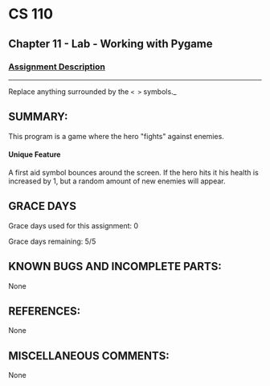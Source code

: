# CS 110
## Chapter 11 - Lab - Working with Pygame


### [Assignment Description](https://docs.google.com/document/d/1kFLQs7Lepb8hcYOrZq5scmRmdcNkIwWZ6Kb85_0bCVY/edit?usp=sharing)

***
Replace anything surrounded by the `< >` symbols._

## SUMMARY:
This program is a game where the hero "fights" against enemies.
#### Unique Feature
A first aid symbol bounces around the screen. If the hero hits it his health is increased by 1, but a random amount of new enemies will appear.

## GRACE DAYS
Grace days used for this assignment: 0

Grace days remaining: 5/5

## KNOWN BUGS AND INCOMPLETE PARTS:
None

## REFERENCES:
None

## MISCELLANEOUS COMMENTS:
None
